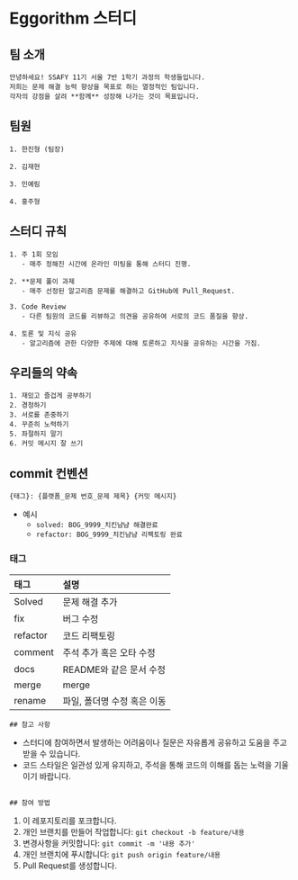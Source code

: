 # Eggorithm 스터디

## 팀 소개
```
안녕하세요! SSAFY 11기 서울 7반 1학기 과정의 학생들입니다. 
저희는 문제 해결 능력 향상을 목표로 하는 열정적인 팀입니다. 
각자의 강점을 살려 **함께** 성장해 나가는 것이 목표입니다.
```

## 팀원
```
1. 한진형 (팀장)

2. 김재현

3. 민예림

4. 홍주형
```

## 스터디 규칙
```
1. 주 1회 모임
   - 매주 정해진 시간에 온라인 미팅을 통해 스터디 진행.

2. **문제 풀이 과제
   - 매주 선정된 알고리즘 문제를 해결하고 GitHub에 Pull_Request.

3. Code Review
   - 다른 팀원의 코드를 리뷰하고 의견을 공유하여 서로의 코드 품질을 향상.

4. 토론 및 지식 공유
   - 알고리즘에 관한 다양한 주제에 대해 토론하고 지식을 공유하는 시간을 가짐.
```

## 우리들의 약속
```
1. 재밌고 즐겁게 공부하기
2. 경청하기
3. 서로를 존중하기
4. 꾸준히 노력하기
5. 좌절하지 말기
6. 커밋 메시지 잘 쓰기
```


## commit 컨벤션

```
{태그}: {플랫폼_문제 번호_문제 제목} {커밋 메시지}
```
- 예시
  - `solved: BOG_9999_치킨냠냠 해결완료`
  - `refactor: BOG_9999_치킨냠냠 리펙토링 완료`


###  태그

| 태그       | 설명                      |
|:---------|:------------------------|
| Solved     | 문제 해결 추가               |
| fix      | 버그 수정                   |
| refactor | 코드 리팩토링               |
| comment  | 주석 추가 혹은 오타 수정 |
| docs     | README와 같은 문서 수정        |
| merge    | merge                   |
| rename   | 파일, 폴더명 수정 혹은 이동        |




```
## 참고 사항
```
- 스터디에 참여하면서 발생하는 어려움이나 질문은 자유롭게 공유하고 도움을 주고 받을 수 있습니다.
- 코드 스타일은 일관성 있게 유지하고, 주석을 통해 코드의 이해를 돕는 노력을 기울이기 바랍니다.
```

## 참여 방법
```
1. 이 레포지토리를 포크합니다.
2. 개인 브랜치를 만들어 작업합니다: `git checkout -b feature/내용`
3. 변경사항을 커밋합니다: `git commit -m '내용 추가'`
4. 개인 브랜치에 푸시합니다: `git push origin feature/내용`
5. Pull Request를 생성합니다.
```
